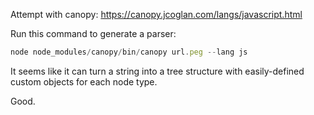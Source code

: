 Attempt with canopy: https://canopy.jcoglan.com/langs/javascript.html

Run this command to generate a parser:

```js
node node_modules/canopy/bin/canopy url.peg --lang js
```

It seems like it can turn a string into a tree structure with easily-defined custom objects for each node type.

Good.
